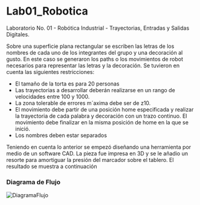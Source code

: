 # Lab01_Robotica
Laboratorio No. 01 - Robótica Industrial - Trayectorias, Entradas y Salidas Digitales.

Sobre una superficie plana rectangular se escriben las letras de los nombres de cada uno de los integrantes del grupo y una decoración al gusto. En este caso se generaron los paths o los movimientos de robot necesarios para representar las letras y la decoración. Se tuvieron en cuenta las siguientes restricciones:

* El tamaño de la torta es para 20 personas
* Las trayectorias a desarrollar deberán realizarse en un rango de velocidades entre 100 y 1000.
* La zona tolerable de errores m´axima debe ser de z10.
* El movimiento debe partir de una posición home especificada y realizar la trayectoria de cada palabra y decoración con un trazo continuo. El movimiento debe finalizar en la misma posición de home en la que se inició.
* Los nombres deben estar separados

Teniendo en cuenta lo anterior se empezó diseñando una herramienta por medio de un software CAD. La pieza fue impresa en 3D y se le añadio un resorte para amortiguar la presión del marcador sobre el tablero. El resultado se muestra a continuación

### Diagrama de Flujo
![DiagramaFlujo](https://github.com/user-attachments/assets/5e30233f-bdda-4560-b952-0f2b823a29ee)




